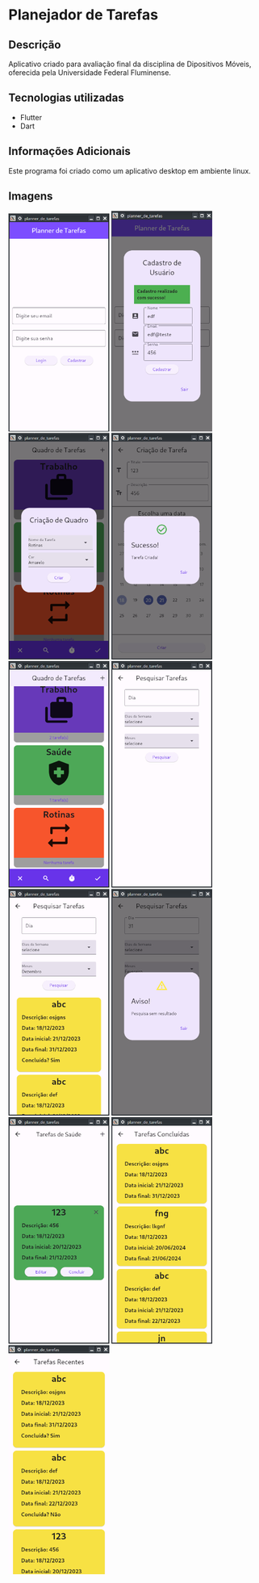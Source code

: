 # Planejador de Tarefas

## Descrição 

Aplicativo criado para avaliação final da disciplina de Dipositivos Móveis, oferecida pela Universidade Federal Fluminense.

## Tecnologias utilizadas

- Flutter
- Dart

## Informações Adicionais

Este programa foi criado como um aplicativo desktop em ambiente linux.

## Imagens
<span>
  <img src="https://github.com/EMV271828/planejador_de_tarefas/blob/criacao_de_readme_e_licenca/img/login.png" width="200">
  <img src="https://github.com/EMV271828/planejador_de_tarefas/blob/criacao_de_readme_e_licenca/img/cadastro.png" width="200">
  <img src="https://github.com/EMV271828/planejador_de_tarefas/blob/criacao_de_readme_e_licenca/img/criacao_de_quadro.png" width="200">
  <img src="https://github.com/EMV271828/planejador_de_tarefas/blob/criacao_de_readme_e_licenca/img/criacao_de_tarefa.png" width="200">
</span>

<span>
  <img src="https://github.com/EMV271828/planejador_de_tarefas/blob/criacao_de_readme_e_licenca/img/lista_de_quadros.png" width="200">
  <img src="https://github.com/EMV271828/planejador_de_tarefas/blob/criacao_de_readme_e_licenca/img/pesquisar_tarefas.png" width="200">
  <img src="https://github.com/EMV271828/planejador_de_tarefas/blob/criacao_de_readme_e_licenca/img/pesquisa_com_resultado.png" width="200">
  <img src="https://github.com/EMV271828/planejador_de_tarefas/blob/criacao_de_readme_e_licenca/img/falha_na_pesquisa.png" width="200">
</span>

<span>
  <img src="https://github.com/EMV271828/planejador_de_tarefas/blob/criacao_de_readme_e_licenca/img/lista_de_tarefas.png" width="200">
  <img src="https://github.com/EMV271828/planejador_de_tarefas/blob/criacao_de_readme_e_licenca/img/tarefas_concluidas.png" width="200">
  <img src="https://github.com/EMV271828/planejador_de_tarefas/blob/criacao_de_readme_e_licenca/img/tarefas_recentes.png" width="200">
</span>
